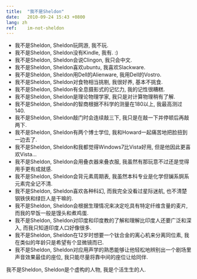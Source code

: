 ```yaml
---
title:  "我不是Sheldon"
date:   2010-09-24 15:43 +0800
lang: zh
ref:    im-not-sheldon
---
```



* 我不是Sheldon, Sheldon玩网游, 我不玩.
* 我不是Sheldon, Sheldon没有Kindle, 我有. :)
* 我不是Sheldon, Sheldon会说Clingon, 我只会中文.
* 我不是Sheldon, Sheldon喜欢ubuntu, 我喜欢Slackware.
* 我不是Sheldon, Sheldon用Dell的Alienware, 我用Dell的Vostro.
* 我不是Sheldon, Sheldon对食物相当挑剔, 我很好养, 基本不挑食.
* 我不是Sheldon, Sheldon有全息摄影式的记忆力, 我的记性很糟糕.
* 我不是Sheldon, Sheldon是理论物理学家, 我只是对计算物理稍有了解.
* 我不是Sheldon, Sheldon的智商根据不科学的测量在180以上, 我最高测过140.
* 我不是Sheldon, Sheldon敲门时会连续敲三下, 我只是在敲一下并停顿后再敲两下.
* 我不是Sheldon, Sheldon有两个博士学位, 我和Howard一起痛苦地把脸扭到一边去了.
* 我不是Sheldon, Sheldon和我都觉得Windows7比Vista好用, 但是他因此更喜欢Vista...
* 我不是Sheldon, Sheldon会用叠衣器来叠衣服, 我虽然有那玩意不过还是觉得用手更有成就感.
* 我不是Sheldon, Sheldon会背元素周期表, 我虽然本科专业是化学但镧系锕系元素完全记不清.
* 我不是Sheldon, Sheldon喜欢各种科幻, 而我完全没看过星际迷航, 也不清楚钢铁侠和绿巨人是干嘛的.
* 我不是Sheldon, Sheldon会根据生理情况来决定吃具有特定纤维含量的麦片, 而我的早饭一般是馒头和煮鸡蛋.
* 我不是Sheldon, Sheldon对印度和印度教的了解和理解比印度人还要广泛和深入, 而我只知道印度人口好像很多.
* 我不是Sheldon, Sheldon在12岁时想要一个钛合金的离心机来分离同位素, 我在类似的年龄只是希望有个显微镜而已.
* 我不是Sheldon, Sheldon对应用声学的熟悉能够让他轻松地辨别出一个剧场里声音效果最佳的座位, 我只能尽量将靠中间的座位让给同伴.

我不是Sheldon, Sheldon是个虚构的人物, 我是个活生生的人.
